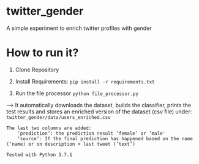 # twitter_gender
A simple experiment to enrich twitter profiles with gender

# How to run it?
1. Clone Repository

2. Install Requirements:
`pip install -r requirements.txt`

3. Run the file processor
`python file_processor.py`


—> It automatically downloads the dataset, builds the classifier, prints the test results and stores an enriched version of the dataset (csv file) under:
`twitter_gender/data/users_enriched.csv`

	The last two columns are added: 
		‘prediction’: the prediction result ‘female’ or ‘male'
		‘source’: If the final prediction has happened based on the name (’name) or on description + last tweet (’text’)

	Tested with Python 3.7.1
